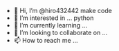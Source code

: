 - 👋 Hi, I’m @hiro432442
make code
- 👀 I’m interested in ...
python
- 🌱 I’m currently learning ...
- 💞️ I’m looking to collaborate on ...
- 📫 How to reach me ...

<!---
hiro432442/hiro432442 is a ✨ special ✨ repository because its `README.md` (this file) appears on your GitHub profile.
You can click the Preview link to take a look at your changes.
--->
